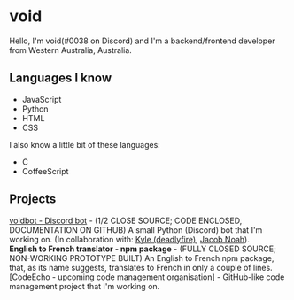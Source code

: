 # void  
Hello, I'm void(#0038 on Discord) and I'm a backend/frontend developer from Western Australia, Australia.

## Languages I know  
- JavaScript  
- Python  
- HTML
- CSS

I also know a little bit of these languages:  
- C
- CoffeeScript

## Projects  
[voidbot - Discord bot](https://github.com/ry0id/voidbot) - (1/2 CLOSE SOURCE; CODE ENCLOSED, DOCUMENTATION ON GITHUB) A small Python (Discord) bot that I'm working on. (In collaboration with: [Kyle (deadlyfire)](https://github.com/x8e), [Jacob Noah](https://github.com/Jacob-Noah)).  
**English to French translator - npm package** - (FULLY CLOSED SOURCE; NON-WORKING PROTOTYPE BUILT) An English to French npm package, that, as its name suggests, translates to French in only a couple of lines.  
[CodeEcho - upcoming code management organisation] - GitHub-like code management project that I'm working on.
